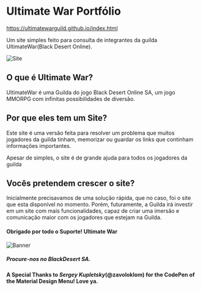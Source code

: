 # Ultimate War Portfólio

https://ultimatewarguild.github.io/index.html

Um site simples feito para consulta de integrantes da guilda UltimateWar(Black Desert Online).

![Site](https://i.imgur.com/8YQ54PK.png)

## O que é Ultimate War?

UltimateWar é uma Guilda do jogo Black Desert Online SA, um jogo MMORPG com infinitas possibilidades de diversão.

## Por que eles tem um Site?

Este site é uma versão feita para resolver um problema que muitos jogadores da guilda tinham, memorizar ou guardar os links que continham informações importantes.

Apesar de simples, o site é de grande ajuda para todos os jogadores da guilda

## Vocês pretendem crescer o site?

Inicialmente precisavamos de uma solução rápida, que no caso, foi o site que esta disponível no momento. Porém, futuramente, a Guilda irá investir em um site com mais funcionalidades, capaz de criar uma imersão e comunicação maior com os jogadores que estejam na Guilda.

#### Obrigado por todo o Suporte! Ultimate War

![Banner](https://i.imgur.com/dIE6ZBp.png)

##### Procure-nos no BlackDesert SA.

#### A Special Thanks to _Sergey Kupletsky_(@zavoloklom) for the CodePen of the Material Design Menu! Love ya.